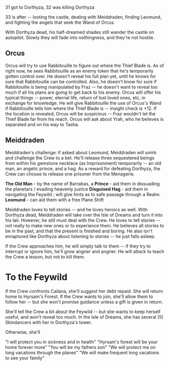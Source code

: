 31 got to Dorthyza, 32 was killing Dorthyza

33 is after -- looting the castle, dealing with Meiddraden, finding Leomund, and fighting the angels that seek the Wand of Orcus.

With Dorthyza dead, his half-dreamed shades still wander the castle on autopilot. Slowly they will fade into nothingness, and they're not hostile.

## Orcus
Orcus will try to use Rabbitouille to figure out where the Thief Blade is. As of right now, he sees Rabbitouille as an enemy token that he's temporarily gotten control over. He doesn't reveal his full plan yet, until he knows for sure that Rabbitouille can be controlled. Also, he doesn't know for sure if Rabbitouille is being manipulated by Fraz -- he doesn't want to reveal too much if all his plans are going to get back to his enemy. Orcus will offer his typical things -- power, eternal life, return of lost loved ones, etc, in exchange for knowledge. He will give Rabbitouille the use of Orcus's Wand if Rabbitouille tells him where the Thief Blade is -- Insight check is +12. If the location is revealed, Orcus will be suspicious -- Fraz wouldn't let the Thief Blade far from his reach. Orcus will ask about Yrah, who he believes is separated and on his way to Tasha.

## Meiddraden

Meiddraden's challenge: if asked about Leomund, Meiddraden will smirk and challenge the Crew to a bet. He'll release three sequestered beings from within his gemstone necklace (as Imprisonment) temporarily -- an old man, an angelic prince, and a hag. As a reward for defeating Dorthyza, the Crew can choose to release one prisoner from the Menagerie.

**The Old Man** - by the name of Barrabas, a 
**Prince** - aid them in dissuading the planetars / evading heavenly justice
**Disguised Hag** - aid them in navigating the Feywild ; will give hints as to safe passage through a Realm.
**Leomund** - can aid them with a free Plane Shift

Meiddraden loves to tell stories -- and he loves heroics as well. With Dorthyza dead, Meiddraden will take over the Isle of Dreams and turn it into his lair. However, he still must deal with the Crew.
He loves to tell stories -- not really to make new ones or to experience them. He believes all stories to be in the past, and that the present is finished and boring. He also isn't enraptured like Dorthyza about listening to stories -- he just falls asleep.

If the Crew approaches him, he will simply talk to them -- if they try to interrupt or ignore him, he'll grow angrier and angrier. He will attack to teach the Crew a lesson, but not to kill them.


# To the Feywild

If the Crew confronts Cailana, she'll suggest her debt repaid. She will return home to Hyrsam's Forest. If the Crew wants to join, she'll allow them to follow her -- but she won't promise guidance unless a gift is given in return.

She'll tell the Crew a bit about the Feywild -- but she wants to keep herself useful, and won't reveal too much. In the Isle of Dreams, she has several  (5) Skindancers with her in Dorthyza's tower.

Otherwise, she'll 



"I will protect you in sickness and in health"
"Hyrsam's forest will be your home forever more"
"You will be my fathers son"
"We will protect me on long vacations through the planes"
"We will make frequent long vacations to see your family"

